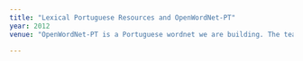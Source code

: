 ```yaml
---
title: "Lexical Portuguese Resources and OpenWordNet-PT"
year: 2012
venue: "OpenWordNet-PT is a Portuguese wordnet we are building. The team includes Alexandre Rademaker, Gerard de Melo, Livy Real, Claudia Freitas and Fabricio Chalub, amongst others. The code is in GitHub and there is a browsable interface, http://openwordnet-pt.org"

---
```


